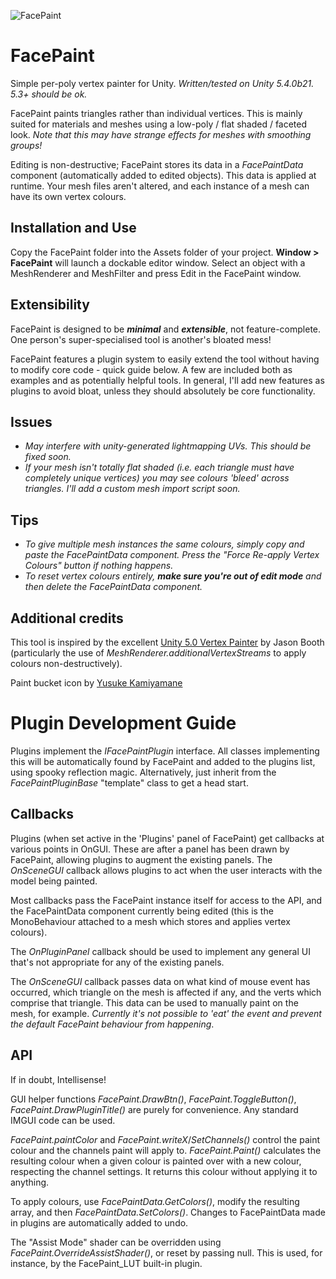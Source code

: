 ![FacePaint](http://www.sigtrapgames.com/wp-content/uploads/2016/11/header-logo.png)

# FacePaint
Simple per-poly vertex painter for Unity. *Written/tested on Unity 5.4.0b21. 5.3+ should be ok.*

FacePaint paints triangles rather than individual vertices. This is mainly suited for materials and meshes using a low-poly / flat shaded / faceted look. *Note that this may have strange effects for meshes with smoothing groups!*

Editing is non-destructive; FacePaint stores its data in a _FacePaintData_ component (automatically added to edited objects). This data is applied at runtime. Your mesh files aren't altered, and each instance of a mesh can have its own vertex colours.

## Installation and Use
Copy the FacePaint folder into the Assets folder of your project. **Window > FacePaint** will launch a dockable editor window. Select an object with a MeshRenderer and MeshFilter and press Edit in the FacePaint window.

## Extensibility
FacePaint is designed to be ***minimal*** and ***extensible***, not feature-complete. One person's super-specialised tool is another's bloated mess!

FacePaint features a plugin system to easily extend the tool without having to modify core code - quick guide below. A few are included both as examples and as potentially helpful tools. In general, I'll add new features as plugins to avoid bloat, unless they should absolutely be core functionality.

## Issues
* _May interfere with unity-generated lightmapping UVs. This should be fixed soon._
* _If your mesh isn't totally flat shaded (i.e. each triangle must have completely unique vertices) you may see colours 'bleed' across triangles. I'll add a custom mesh import script soon._

## Tips
* _To give multiple mesh instances the same colours, simply copy and paste the FacePaintData component. Press the "Force Re-apply Vertex Colours" button if nothing happens._
* _To reset vertex colours entirely, ***make sure you're out of edit mode*** and then delete the FacePaintData component._

## Additional credits
This tool is inspired by the excellent [Unity 5.0 Vertex Painter](https://github.com/slipster216/VertexPaint "GitHub Page") by Jason Booth (particularly the use of _MeshRenderer.additionalVertexStreams_ to apply colours non-destructively).

Paint bucket icon by [Yusuke Kamiyamane](http://p.yusukekamiyamane.com/)

# Plugin Development Guide
Plugins implement the _IFacePaintPlugin_ interface. All classes implementing this will be automatically found by FacePaint and added to the plugins list, using spooky reflection magic. Alternatively, just inherit from the _FacePaintPluginBase_ "template" class to get a head start.

## Callbacks
Plugins (when set active in the 'Plugins' panel of FacePaint) get callbacks at various points in OnGUI. These are after a panel has been drawn by FacePaint, allowing plugins to augment the existing panels. The _OnSceneGUI_ callback allows plugins to act when the user interacts with the model being painted.

Most callbacks pass the FacePaint instance itself for access to the API, and the FacePaintData component currently being edited (this is the MonoBehaviour attached to a mesh which stores and applies vertex colours).

The _OnPluginPanel_ callback should be used to implement any general UI that's not appropriate for any of the existing panels.

The _OnSceneGUI_ callback passes data on what kind of mouse event has occurred, which triangle on the mesh is affected if any, and the verts which comprise that triangle. This data can be used to manually paint on the mesh, for example. _Currently it's not possible to 'eat' the event and prevent the default FacePaint behaviour from happening_.

## API
If in doubt, Intellisense!

GUI helper functions _FacePaint.DrawBtn()_, _FacePaint.ToggleButton()_, _FacePaint.DrawPluginTitle()_ are purely for convenience. Any standard IMGUI code can be used.

_FacePaint.paintColor_ and _FacePaint.writeX_/_SetChannels()_ control the paint colour and the channels paint will apply to. _FacePaint.Paint()_ calculates the resulting colour when a given colour is painted over with a new colour, respecting the channel settings. It returns this colour without applying it to anything.

To apply colours, use _FacePaintData.GetColors()_, modify the resulting array, and then _FacePaintData.SetColors()_. Changes to FacePaintData made in plugins are automatically added to undo.

The "Assist Mode" shader can be overridden using _FacePaint.OverrideAssistShader()_, or reset by passing null. This is used, for instance, by the FacePaint_LUT built-in plugin.